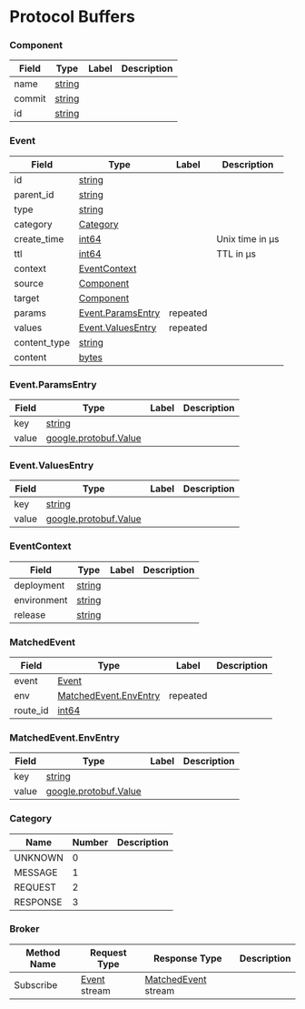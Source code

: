 # Protocol Buffers




<a name="kubefoxprotov1component"></a>

### Component



| Field | Type | Label | Description |
| ----- | ---- | ----- | ----------- |
| name | [string](#string) |  |  |
| commit | [string](#string) |  |  |
| id | [string](#string) |  |  |






<a name="kubefoxprotov1event"></a>

### Event



| Field | Type | Label | Description |
| ----- | ---- | ----- | ----------- |
| id | [string](#string) |  |  |
| parent_id | [string](#string) |  |  |
| type | [string](#string) |  |  |
| category | [Category](#kubefoxprotov1category) |  |  |
| create_time | [int64](#int64) |  | Unix time in µs |
| ttl | [int64](#int64) |  | TTL in µs |
| context | [EventContext](#kubefoxprotov1eventcontext) |  |  |
| source | [Component](#kubefoxprotov1component) |  |  |
| target | [Component](#kubefoxprotov1component) |  |  |
| params | [Event.ParamsEntry](#kubefoxprotov1eventparamsentry) | repeated |  |
| values | [Event.ValuesEntry](#kubefoxprotov1eventvaluesentry) | repeated |  |
| content_type | [string](#string) |  |  |
| content | [bytes](#bytes) |  |  |






<a name="kubefoxprotov1eventparamsentry"></a>

### Event.ParamsEntry



| Field | Type | Label | Description |
| ----- | ---- | ----- | ----------- |
| key | [string](#string) |  |  |
| value | [google.protobuf.Value](#googleprotobufvalue) |  |  |






<a name="kubefoxprotov1eventvaluesentry"></a>

### Event.ValuesEntry



| Field | Type | Label | Description |
| ----- | ---- | ----- | ----------- |
| key | [string](#string) |  |  |
| value | [google.protobuf.Value](#googleprotobufvalue) |  |  |






<a name="kubefoxprotov1eventcontext"></a>

### EventContext



| Field | Type | Label | Description |
| ----- | ---- | ----- | ----------- |
| deployment | [string](#string) |  |  |
| environment | [string](#string) |  |  |
| release | [string](#string) |  |  |






<a name="kubefoxprotov1matchedevent"></a>

### MatchedEvent



| Field | Type | Label | Description |
| ----- | ---- | ----- | ----------- |
| event | [Event](#kubefoxprotov1event) |  |  |
| env | [MatchedEvent.EnvEntry](#kubefoxprotov1matchedeventenventry) | repeated |  |
| route_id | [int64](#int64) |  |  |






<a name="kubefoxprotov1matchedeventenventry"></a>

### MatchedEvent.EnvEntry



| Field | Type | Label | Description |
| ----- | ---- | ----- | ----------- |
| key | [string](#string) |  |  |
| value | [google.protobuf.Value](#googleprotobufvalue) |  |  |





 <!-- end messages -->


<a name="kubefoxprotov1category"></a>

### Category


| Name | Number | Description |
| ---- | ------ | ----------- |
| UNKNOWN | 0 |  |
| MESSAGE | 1 |  |
| REQUEST | 2 |  |
| RESPONSE | 3 |  |


 <!-- end enums -->

 <!-- end HasExtensions -->

 <!-- end services -->




 <!-- end messages -->

 <!-- end enums -->

 <!-- end HasExtensions -->


<a name="kubefoxprotov1broker"></a>

### Broker


| Method Name | Request Type | Response Type | Description |
| ----------- | ------------ | ------------- | ------------|
| Subscribe | [Event](#kubefoxprotov1event) stream | [MatchedEvent](#kubefoxprotov1matchedevent) stream |  |

 <!-- end services -->


